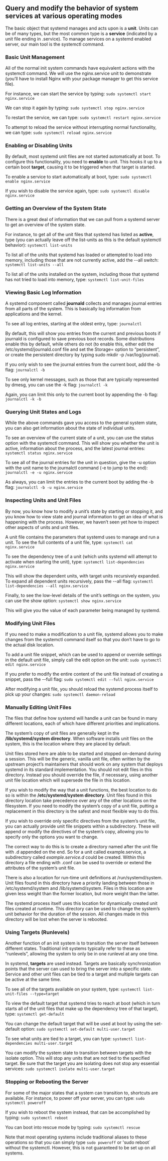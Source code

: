 ## Query and modify the behavior of system services at various operating modes

The basic object that systemd manages and acts upon is a **unit**. Units can be of many types, but the most common type is a **service** (indicated by a unit file ending in .service). To manage services on a systemd enabled server, our main tool is the systemctl command.

### Basic Unit Management

All of the normal init system commands have equivalent actions with the systemctl command. We will use the nginx.service unit to demonstrate (you’ll have to install Nginx with your package manager to get this service file).

For instance, we can start the service by typing:
`sudo systemctl start nginx.service`

We can stop it again by typing:
`sudo systemctl stop nginx.service`

To restart the service, we can type:
`sudo systemctl restart nginx.service`

To attempt to reload the service without interrupting normal functionality, we can type:
`sudo systemctl reload nginx.service`

 
### Enabling or Disabling Units

By default, most systemd unit files are not started automatically at boot. To configure this functionality, you need to **enable** to unit. This hooks it up to a certain boot **target**, causing it to be triggered when that target is started.

To enable a service to start automatically at boot, type:
`sudo systemctl enable nginx.service`

If you wish to disable the service again, type:
`sudo systemctl disable nginx.service`

### Getting an Overview of the System State

There is a great deal of information that we can pull from a systemd server to get an overview of the system state.

For instance, to get all of the unit files that systemd has listed as **active**, type (you can actually leave off the list-units as this is the default systemctl behavior):
`systemctl list-units`

To list all of the units that systemd has loaded or attempted to load into memory, including those that are not currently active, add the --all switch:
`` systemctl list-units --all``

To list all of the units installed on the system, including those that systemd has not tried to load into memory, type:
`systemctl list-unit-files`

### Viewing Basic Log Information

A systemd component called **journald** collects and manages journal entries from all parts of the system. This is basically log information from applications and the kernel.

To see all log entries, starting at the oldest entry, type:
`journalctl`


By default, this will show you entries from the current and previous boots if journald is configured to save previous boot records. Some distributions enable this by default, while others do not (to enable this, either edit the /etc/systemd/journald.conf file and set the Storage= option to “persistent”, or create the persistent directory by typing sudo mkdir -p /var/log/journal).

If you only wish to see the journal entries from the current boot, add the -b flag:
`journalctl -b`

To see only kernel messages, such as those that are typically represented by dmesg, you can use the -k flag:
`journalctl -k`

Again, you can limit this only to the current boot by appending the -b flag:
`journalctl -k -b`


### Querying Unit States and Logs

While the above commands gave you access to the general system state, you can also get information about the state of individual units.

To see an overview of the current state of a unit, you can use the status option with the systemctl command. This will show you whether the unit is active, information about the process, and the latest journal entries:
`systemctl status nginx.service`

To see all of the journal entries for the unit in question, give the -u option with the unit name to the journalctl command (-e to jump to the end):
`journalctl -e -u nginx.service`

As always, you can limit the entries to the current boot by adding the -b flag:
`journalctl -b -u nginx.service`

### Inspecting Units and Unit Files

By now, you know how to modify a unit’s state by starting or stopping it, and you know how to view state and journal information to get an idea of what is happening with the process. However, we haven’t seen yet how to inspect other aspects of units and unit files.

A unit file contains the parameters that systemd uses to manage and run a unit. To see the full contents of a unit file, type:
`systemctl cat nginx.service`

To see the dependency tree of a unit (which units systemd will attempt to activate when starting the unit), type:
`systemctl list-dependencies nginx.service`

This will show the dependent units, with target units recursively expanded. To expand all dependent units recursively, pass the --all flag:
`systemctl list-dependencies --all nginx.service`

Finally, to see the low-level details of the unit’s settings on the system, you can use the show option:
`systemctl show nginx.service`

This will give you the value of each parameter being managed by systemd.

### Modifying Unit Files

If you need to make a modification to a unit file, systemd allows you to make changes from the systemctl command itself so that you don’t have to go to the actual disk location.

To add a unit file snippet, which can be used to append or override settings in the default unit file, simply call the edit option on the unit:
`sudo systemctl edit nginx.service`

If you prefer to modify the entire content of the unit file instead of creating a snippet, pass the --full flag:
`sudo systemctl edit --full nginx.service`

After modifying a unit file, you should reload the systemd process itself to pick up your changes:
`sudo systemctl daemon-reload`

### Manually Editing Unit Files

The files that define how systemd will handle a unit can be found in many different locations, each of which have different priorities and implications.

The system’s copy of unit files are generally kept in the **/lib/systemd/system directory**. When software installs unit files on the system, this is the location where they are placed by default.

Unit files stored here are able to be started and stopped on-demand during a session. This will be the generic, vanilla unit file, often written by the upstream project’s maintainers that should work on any system that deploys systemd in its standard implementation. You should not edit files in this directory. Instead you should override the file, if necessary, using another unit file location which will supersede the file in this location.

If you wish to modify the way that a unit functions, the best location to do so is within the **/etc/systemd/system directory**. Unit files found in this directory location take precedence over any of the other locations on the filesystem. If you need to modify the system’s copy of a unit file, putting a replacement in this directory is the safest and most flexible way to do this.

If you wish to override only specific directives from the system’s unit file, you can actually provide unit file snippets within a subdirectory. These will append or modify the directives of the system’s copy, allowing you to specify only the options you want to change.

The correct way to do this is to create a directory named after the unit file with .d appended on the end. So for a unit called example.service, a subdirectory called *example.service.d* could be created. Within this directory a file ending with .conf can be used to override or extend the attributes of the system’s unit file.

There is also a location for run-time unit definitions at /run/systemd/system. Unit files found in this directory have a priority landing between those in /etc/systemd/system and /lib/systemd/system. Files in this location are given less weight than the former location, but more weight than the latter.

The systemd process itself uses this location for dynamically created unit files created at runtime. This directory can be used to change the system’s unit behavior for the duration of the session. All changes made in this directory will be lost when the server is rebooted.


### Using Targets (Runlevels)

Another function of an init system is to transition the server itself between different states. Traditional init systems typically refer to these as “runlevels”, allowing the system to only be in one runlevel at any one time.

In systemd, **targets** are used instead. Targets are basically synchronization points that the server can used to bring the server into a specific state. Service and other unit files can be tied to a target and multiple targets can be active at the same time.

To see all of the targets available on your system, type:
`systemctl list-unit-files --type=target`

To view the default target that systemd tries to reach at boot (which in turn starts all of the unit files that make up the dependency tree of that target), type:
`systemctl get-default`

You can change the default target that will be used at boot by using the set-default option:
`sudo systemctl set-default multi-user.target`

To see what units are tied to a target, you can type:
`systemctl list-dependencies multi-user.target`

You can modify the system state to transition between targets with the isolate option. This will stop any units that are not tied to the specified target. Be sure that the target you are isolating does not stop any essential services:
`sudo systemctl isolate multi-user.target`

### Stopping or Rebooting the Server

For some of the major states that a system can transition to, shortcuts are available. For instance, to power off your server, you can type:
`sudo systemctl poweroff`

If you wish to reboot the system instead, that can be accomplished by typing:
`sudo systemctl reboot`

You can boot into rescue mode by typing:
`sudo systemctl rescue`

Note that most operating systems include traditional aliases to these operations so that you can simply type `sudo poweroff` or 'sudo reboot` without the systemctl. However, this is not guaranteed to be set up on all systems.